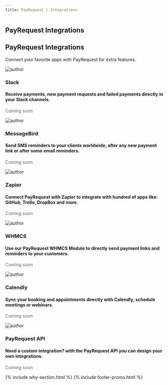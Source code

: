 ```yaml
---
title: PayRequest | Integrations
---
```


<section class="breadcrumb-area">
         <div class="breadcrumb-shape"></div>
         <div class="container">
            <div class="row">
               <div class="col-lg-12">
                  <div class="breadcrumb-inn">
                     <div class="section-title wow fadeInUp" data-wow-duration="1s" data-wow-delay="0.3s" style="visibility: visible; animation-duration: 1s; animation-delay: 0.3s; animation-name: fadeInUp;">
                       <h2>PayRequest <span> Integrations</span></h2>
                     </div>
                  </div>
               </div>
            </div>
         </div>
</section>


<section class="blog-section section_100">
         <div class="container">
            <div class="row align-items-center">
               <div class="col-lg-6 col-md-12">
                  <div class="section-title wow fadeInLeft" data-wow-duration="1s" data-wow-delay="0.3s" style="visibility: visible; animation-duration: 1s; animation-delay: 0.3s; animation-name: fadeInLeft;">
                     <h2><span>PayRequest</span> Integrations</h2>
                  </div>
               </div>
               <div class="col-lg-6 col-md-12">
                  <div class="section-para wow fadeInRight" data-wow-duration="1s" data-wow-delay="0.4s" style="visibility: visible; animation-duration: 1s; animation-delay: 0.4s; animation-name: fadeInRight;">
                     <p>Connect your favorite apps with PayRequest for extra features.</p>
                  </div>
               </div>
            </div>
            

<div class="row">
               <div class="col-lg-4 col-md-6">
                  <div class="blog-item wow fadeInLeft" data-wow-duration="1s" data-wow-delay="0.3s" style="visibility: visible; animation-duration: 1s; animation-delay: 0.3s; animation-name: fadeInLeft;">
                     
<div class="blog-desc">
                        <div class="meta-image">
                           <div class="author-round">
                              <img src="https://a.slack-edge.com/80588/marketing/img/meta/slack_hash_256.png" alt="author">
                           </div>
                           <div class="tags">
                              



  <h3>Slack</h3>
                           </div>
                        </div>
                        <div class="blog-text">
                           
<h4>Receive payments, new payment requests and failed payments directly in your Slack channels.


</h4>

<a class="theme-btn mt-4 disabled" style="opacity: .65;">Coming soon<span class="fa fa-chevron-right"></span></a>
          
</div>
                     </div>
                  </div>
               </div>
               <div class="col-lg-4 col-md-6">
                  <div class="blog-item wow fadeInLeft" data-wow-duration="1s" data-wow-delay="0.3s" style="visibility: visible; animation-duration: 1s; animation-delay: 0.3s; animation-name: fadeInLeft;">
                     
<div class="blog-desc">
                        <div class="meta-image">
                           <div class="author-round">
                              <img src="https://i.pinimg.com/originals/b8/5d/c1/b85dc1205e77548f89d091c9482a57fb.png" alt="author">
                           </div>
                           <div class="tags">
                              



<h3>MessageBird</h3>
                           </div>
                        </div>
                        <div class="blog-text">
                           
<h4>Send SMS reminders to your clients worldwide, after any new payment link or after some email reminders.


</h4>

<a class="theme-btn mt-4 disabled" style="opacity: .65;">Coming soon<span class="fa fa-chevron-right"></span></a>
          
</div>
                     </div>
                  </div>
               </div>
               <div class="col-lg-4 col-md-6">
                  <div class="blog-item wow fadeInLeft" data-wow-duration="1s" data-wow-delay="0.3s" style="visibility: visible; animation-duration: 1s; animation-delay: 0.3s; animation-name: fadeInLeft;">
                     
<div class="blog-desc">
                        <div class="meta-image">
                           <div class="author-round">
                              <img src="https://pbs.twimg.com/profile_images/1148696903128776704/hxfJMtCK_400x400.jpg" alt="author">
                           </div>
                           <div class="tags">
                              



<h3>Zapier</h3>
                           </div>
                        </div>
                        <div class="blog-text">
                           
<h4>Connect PayRequest with Zapier to integrate with hundred of apps like: GitHub, Trello, DropBox and more.


</h4>

<a class="theme-btn mt-4 disabled" style="opacity: .65;">Coming soon<span class="fa fa-chevron-right"></span></a>
          
  </div>
                     </div>
                  </div>
               </div>
            </div><div class="row">
               <div class="col-lg-4 col-md-6">
                  <div class="blog-item wow fadeInLeft" data-wow-duration="1s" data-wow-delay="0.3s" style="visibility: visible; animation-duration: 1s; animation-delay: 0.3s; animation-name: fadeInLeft;">
                     
<div class="blog-desc">
                        <div class="meta-image">
                           <div class="author-round">
                              <img src="https://pbs.twimg.com/profile_images/855142369045258241/m_IdVUBx_400x400.jpg" alt="author">
                           </div>
                           <div class="tags">
                              



  <h3>WHMCS</h3>
                           </div>
                        </div>
                        <div class="blog-text">
                           
<h4>Use our PayRequest WHMCS Module to directly send payment links and reminders to your customers.
</h4>

<a class="theme-btn mt-4 disabled" style="opacity: .65;">Coming soon<span class="fa fa-chevron-right"></span></a>
          
</div>
                     </div>
                  </div>
               </div>
               <div class="col-lg-4 col-md-6">
                  <div class="blog-item wow fadeInLeft" data-wow-duration="1s" data-wow-delay="0.3s" style="visibility: visible; animation-duration: 1s; animation-delay: 0.3s; animation-name: fadeInLeft;">
                     
<div class="blog-desc">
                        <div class="meta-image">
                           <div class="author-round">
                              <img src="https://pbs.twimg.com/profile_images/1149678477446172674/hp4UxVSr_400x400.png" alt="author">
                           </div>
                           <div class="tags">
                              



<h3>Calendly</h3>
                           </div>
                        </div>
                        <div class="blog-text">
                           
<h4>Sync your booking and appointments directly with Calendly, schedule meetings or webinars.
</h4>

<a class="theme-btn mt-4 disabled" style="opacity: .65;">Coming soon<span class="fa fa-chevron-right"></span></a>
          
</div>
                     </div>
                  </div>
               </div>
               <div class="col-lg-4 col-md-6">
                  <div class="blog-item wow fadeInLeft" data-wow-duration="1s" data-wow-delay="0.3s" style="visibility: visible; animation-duration: 1s; animation-delay: 0.3s; animation-name: fadeInLeft;">
                     
<div class="blog-desc">
                        <div class="meta-image">
                           <div class="author-round">
                              <img src="https://cdn.changelog.com/uploads/icons/topics/kJ/icon_large.png?v=63683332430" alt="author">
                           </div>
                           <div class="tags">
                              



<h3>PayRequest API
</h3>
                           </div>
                        </div>
                        <div class="blog-text">
                           
<h4>Need a custom integration? with the PayRequest API you can design your own integrations.


</h4>

<a class="theme-btn mt-4 disabled" style="opacity: .65;">Coming soon<span class="fa fa-chevron-right"></span></a>
          
  </div>
                     </div>
                  </div>
               </div>
            </div>
         </div>
      </section>


{% include why-section.html %}
{% include footer-promo.html %}